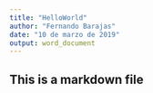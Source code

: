 ```yaml
---
title: "HelloWorld"
author: "Fernando Barajas"
date: "10 de marzo de 2019"
output: word_document
---
```


## This is a markdown file